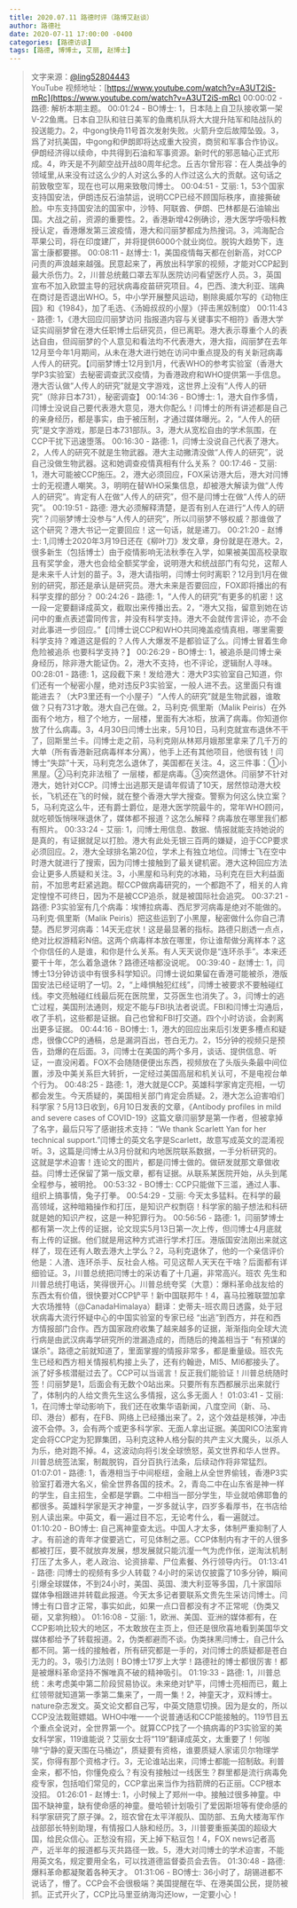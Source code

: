 ```yaml
---
title: 2020.07.11 路德时评（路博艾赵谈）
author: 路德社
date: 2020-07-11 17:00:00 -0400
categories: [路德访谈]
tags: [路德, 博博士, 艾丽, 赵博士]
---
```


> 文字来源：[@ling52804443](https://twitter.com/ling52804443)  
> YouTube 视频地址：[https://www.youtube.com/watch?v=A3UT2iS-mRc](https://www.youtube.com/watch?v=A3UT2iS-mRc)
00:00:02 - 路德: 解析本期主题。
00:01:24 - BO博士: 1，日本陆上自卫队接收第一架V-22鱼鹰。日本自卫队和驻日美军的鱼鹰机队将大大提升陆军和陆战队的投送能力。2，中gong快舟11号首次发射失败。火箭升空后故障坠毁。3，爲了对抗美国，中gong和伊朗即将达成重大投资，商贸和军事合作协议。伊朗经济得以续命，中共得到石油和军事资源。新时代的邪恶轴心正式形成。4，昨天是不列颠空战开战80周年纪念。丘吉尔曾形容：在人类战争的领域里,从来没有过这么少的人对这么多的人作过这么大的贡献。这句话之前致敬空军，现在也可以用来致敬闫博士。
00:04:51 - 艾丽: 1，53个国家支持国安法，伊朗违反石油禁运，说明CCP已经不顾国际秩序，直接撕破脸。中东支持国安法的国家中，沙特、阿联酋、伊朗、巴林都是石油输出国。大战之前，资源的重要性。2，香港新增42例确诊，港大医学呼吸科教授认定，香港爆发第三波疫情，港大和闫丽梦都成为热搜词。3，鸿海配合苹果公司，将在印度建厂，并将提供6000个就业岗位。脱钩大趋势下，连富士康都要挪。
00:08:11 - 赵博士: 1，美国疫情每天都在创新高，对CCP问责的声浪越来越强。民意起来了，再放出科学家的视频，才能对CCP起到最大杀伤力。2，川普总统戴口罩去军队医院访问看望医疗人员。3，英国宣布不加入欧盟主导的冠状病毒疫苗研究项目。4，巴西、澳大利亚、瑞典在商讨是否退出WHO。5，中小学开展整风运动，剔除奥威尔写的《动物庄园》和《1984》，加了毛选、《汤姆叔叔的小屋》（抨击黑奴制度）
00:11:43 - 路德: 1，《港大回应闫丽梦访问 指报道内容与关键事实不相符》香港大学证实阎丽梦曾在港大任职博士后研究员，但已离职。港大表示尊重个人的表达自由，但阎丽梦的个人意见和看法均不代表港大，港大指，阎丽梦在去年12月至今年1月期间，从未在港大进行她在访问中重点提及的有关新冠病毒人传人的研究。【闫丽梦博士12月到1月，代表WHO的参考实验室（香港大学P3实验室）去秘密调查武汉疫情，为香港政府和WHO提供第一手信息。港大否认做“人传人的研究”就是文字游戏，这世界上没有“人传人的研究”（除非日本731），秘密调查】
00:14:36 - BO博士: 1，港大自作多情，闫博士没说自己要代表港大意见，港大你配么！闫博士的所有讲述都是自己的亲身经历，都是事实，由于被压制，才通过媒体曝光。2，“人传人的研究”是文字游戏，那是日本731部队。3，港大从宽松自由的学术氛围，在CCP干扰下迅速堕落。
00:16:30 - 路德: 1，闫博士没说自己代表了港大。2，人传人的研究不就是生物武器。港大主动撇清没做“人传人的研究”，说自己没做生物武器。这和她调查疫情真相有什么关系？
00:17:46 - 艾丽: 1，港大可能被CCP施压。2，港大必须回应，FOX采访港大后，港大对闫博士的无视遭人嘲笑。3，明明在替WHO采集信息，却被港大解读为做“人传人的研究”。肯定有人在做“人传人的研究”，但不是闫博士在做“人传人的研究”。
00:19:51 - 路德: 港大必须解释清楚，是否有别人在进行“人传人的研究”？闫丽梦博士没参与“人传人的研究”，所以闫丽梦不够权威？那谁做了这个研究？港大书记一定要回应！这一句话，就是递刀。
00:21:20 - 赵博士: 1,闫博士2020年3月19日还在《柳叶刀》发文章，身份就是在港大。2，很多新生（包括博士）由于疫情影响无法秋季在入学，如果被美国高校录取且有奖学金，港大也会给全额奖学金，说明港大和统战部门有勾兑，这帮人是未来千人计划的苗子。3，港大请指明，闫博士何时离职？12月到1月在做别的研究，那还是承认是研究员。港大未来是否要回应，FOX即将播出的有科学支撑的部分？
00:24:26 - 路德: 1，“人传人的研究”有更多的机密！这一段一定要翻译成英文，截取出来传播出去。2，“港大又指，留意到她在访问中的重点表述雷同传言，并没有科学支持。港大不会就传言评论，亦不会对此事进一步回应。”【闫博士说CCP和WHO共同掩盖疫情真相，哪里需要科学支持？难道这是假的？人传人大爆发不是都验证了么。闫博士冒着生命危险被追杀 也要科学支持？】
00:26:29 - BO博士: 1，被追杀是闫博士亲身经历，除非港大能证伪。2，港大不支持，也不评论，逻辑耐人寻味。
00:28:01 - 路德: 1，这段截下来！发给港大：港大P3实验室自己知道，你们还有一个秘密小屋，绝对违反P3实验室，一般人进不去。这里面只有谁能进去？（大P3里还有一个小屋子）“人传人的研究”就是生物武器，谁敢做？只有731才敢。港大自己在做。2，马利克·佩里斯（Malik Peiris）在外面有个地方，租了个地方，一层楼，里面有大冰柜，放满了病毒。你知道你放了什么病毒。3，4月30日闫博士出来，5月10日，马利克就宣布退休不干了，回斯里兰卡。闫博士走之前，马利克刚从林郑月娥那里拿来了几千万的大单（所有香港新冠病毒样本分离），他手上还有其他项目，他很有钱！闫博士“失踪”十天，马利克怎么退休了，美国都在关注。4，这三件事：①小黑屋。②马利克非法租了 一层楼，都是病毒。③突然退休。闫丽梦不针对港大，她针对CCP。闫博士出逃那天是请年假请了10天，居然惊动港大校长，飞机还在飞的时候，就在整个香港大学大搜查。警察为何这么快立案？5，马利克这么牛，还有爵士爵位，是港大医学院最牛的，常年WHO顾问，就吃顿饭悄咪咪退休了，媒体都不报道？这怎么解释？病毒放在哪里我们都有照片。
00:33:24 - 艾丽: 1，闫博士用信息、数据、情报就能支持她说的是真的，有证据就足以打脸。港大有此处无银三百两的嫌疑，迫于CCP要求必须回应。2，港大全球排名第20位，学术上有独立地位。闫博士飞在空中时港大就进行了搜索，因为闫博士接触到了最关键机密。港大这种回应方法会让更多人质疑和关注。3，小黑屋和马利克的冰箱，马利克在巨大利益面前，不加思考赶紧逃跑。帮CCP做病毒研究的，一个都跑不了，相关的人肯定惶惶不可终日，因为不是被CCP追杀，就是被国际社会追究。
00:37:21 - 路德: P3实验室有几个病毒：埃博拉病毒、西尼罗河病毒是绝对不能做的。马利克·佩里斯（Malik Peiris）把这些运到了小黑屋，秘密做什么你自己清楚。西尼罗河病毒：14天无症状！这是最显著的指标。路德只剧透一点点，绝对比权游精彩N倍。这两个病毒样本放在哪里，你让谁帮做分离样本？这个你信任的人是谁，和你是什么关系。有人天天说你是“连环杀手”。本来还要干十年，怎么着急退休？路德还啥都没说呢。
00:39:40 - 赵博士: 1，闫博士13分钟访谈中有很多科学知识。闫博士说如果留在香港可能被杀，港版国安法已经证明了一切。2，“上峰惧触犯红线”，闫博士被要求不要触碰红线。李文亮触碰红线最后死在医院里，艾芬医生也消失了。3，闫博士的逃亡过程，美国刑法通则，规定不能与FBI执法者说谎。FBI和闫博士沟通后，收了手机，这些都是证据。自己也曾和FBI打交道。四个小时访谈，会剥离出更多证据。
00:44:16 - BO博士: 1，港大的回应出来后引发更多槽点和疑虑，很像CCP的通稿，总是漏洞百出，苍白无力。2，15分钟的视频只是预告，劲爆的在后面。3，闫博士在美国的两个多月，谈话、提供信息、听证，一直没闲着。FOX不会随随便便出东西，视频放在了头版头条最中间位置，涉及中美关系巨大转折，一定经过美国高层和机关认可，不是电视台单个行为。
00:48:25 - 路德: 1，港大就是CCP。英雄科学家肯定亮相，一切都会发生。今天质疑的，美国相关部门肯定会质疑。2，港大怎么迫害咱们科学家？5月13日收到，6月10日发表的文章，《Antibody profiles in mild and severe cases of COVID-19》这篇文章闫丽梦是第一作者，但被拿掉了名字，最后只写了感谢技术支持：“We thank Scarlett Yan for her technical support.”闫博士的英文名字是Scarlett，故意写成英文的混淆视听。3，这篇是闫博士从3月份就和内地医院联系数据，一手分析研究的。这就是学术迫害！连论文的图片，都是闫博士做的。做研发就那文章做收益。闫博士还保留了第一版文章，都有证据。从联系某医院开始，从头到尾全程参与，被明抢。
00:53:32 - BO博士: CCP只能做下三滥，通过人事、组织上搞事情，兔子打拳。
00:54:29 - 艾丽: 今天太多猛料。在科学的最高领域，这种暗箱操作和打压，是知识产权剽窃！科学家的脑子想法和科研就是她的知识产权，这是一种犯罪行为。
00:56:56 - 路德: 1，闫丽梦博士都有第一次上传的证据，论文现实5月13日第一次上传，但闫博士4月底就有上传的证据。他们就是用这种方式进行学术打压。港版国安法刚出来就这样了，现在还有人敢去港大上学么？2，马利克退休了，他的一个亲信评价他是：人渣、连环杀手、反社会人格。可见这帮人天天在干啥？后面都有详细验证。3，川普总统把闫博士的采访看了十几遍，非常高兴。班农 先生和川普总统打电话，笑得很开心。川普总统夸奖（大意）：爆料革命战友给的东西太有价值，很快要对CCP铲平！新中国联邦牛！4，喜马拉雅联盟加拿大农场推特（@CanadaHimalaya）翻译：史蒂夫-班农周日透露，处于冠状病毒大流行怀疑中心的中国实验室的专家已经 “出逃”到西方，并在和西方情报部门合作。西方国家政府收集了越来越多的证据，渐渐指向全球大流行病是由武汉病毒学研究所的泄漏造成的，而随后的掩盖相当于 "有预谋的谋杀"。路德之前就知道了，里面掌握的情报非常多，都是重量级。班农先生已经和西方相关情报机构接上头了，还有约翰逊，MI5、MI6都接头了。派了好多核潜艇过去了。CCP可以当谣言！反正我们能验证！川普总统随时签！闫丽梦是1，后面会有无数个0站出来。只要所有东西都展示出来就行了，体制内的人给文贵先生这么多情报，这么多无面人！
01:03:41 - 艾丽: 1，在闫博士举动影响下，我们还在收集华语新闻，八度空间（新、马、印、港台）都有，在FB、网络上已经播出来了。2，这个效益是核弹，冲击波不会停。3，会有两个或更多科学家、无面人拿出证据。美国RICO法案肯定会将CCP定为犯罪集团，马利克这种人格分裂的共产主义大魔头，以杀人为乐，绝对跑不掉。4，这波动向将引发全球愤怒，英文世界和华人世界。川普总统签法案，制裁脱钩，百分百执行法条，后续动作将非常猛烈。
01:07:01 - 路德: 1，香港相当于中间枢纽，金融上从全世界偷钱，香港P3实验室打着港大名义，偷全世界各国的技术。2，青岛二中在山东省是神一样的学生，自主招生，全都是学霸。二中相当一部分学生，毕业就哈佛耶鲁的都很多。英雄科学家是天才神童，一岁多就认字，四岁多看厚书，在书店给别人读出来。中英文，看一遍过目不忘，无论考什么，看一遍就过。
01:10:20 - BO博士: 自己离神童查太远。中国人才太多，体制严重抑制了人才。有前途的青年才俊要逃亡，可见体制之恶。CCP体制内有才干的人很多都被打压，要不就放弃发展，想发展就只能沆瀣一气为虎作伥，逆淘汰机制打压了太多人，老人政治、论资排辈、尸位素餐、外行领导内行。
01:13:41 - 路德: 闫博士的视频有多少人转载？4小时的采访仅披露了10多分钟，瞬间引爆全球媒体，不到24小时，美国、英国、澳大利亚等多国，几十家国际媒体争相跟进并转载此报道。今天太多记者要联系文贵先生采访闫博士。闫博士有口音才正常，事实如此，如果一点口音都没有才不正常呢（伪类又砸，又拿狗粮）。
01:16:08 - 艾丽: 1，欧洲、美国、亚洲的媒体都有，在CCP影响比较大的地区，不太敢放在主页上，但还是很欣喜地看到美国华文媒体都给予了转载报道。2，伪类都避而不谈。伪类抹黑闫博士，自己什么都不同。第一线的接触者，所有研究都是一手的，对闫博士的质疑都是苍白无力的。3，吸引力法则！BO博士17岁上大学！路德社的博士都很厉害！都是被爆料革命坚持不懈唯真不破的精神吸引。
01:19:33 - 路德: 1，川普总统：未考虑美中第二阶段贸易协议。未来绝对铲平，闫博士亮相而已，戴上红领带就知道第一季第二集来了，一周一集！2，神童天才，双料博士。nature杂志发文。英文论文都自己写，中英文随意切换。因为是女的，所以CCP没法栽赃嫖娼。WHO中唯一一个说普通话和CCP能接触的。119节目五个重点全说对，全世界第一个。就算CCP找了一个搞病毒的P3实验室的美女科学家，119谁能说？艾丽女士将“119”翻译成英文，太重要了！何咖啡“宁静的夏天围在马桶边”，质疑要有资格，谁要质疑人家诺贝尔物理学奖，你得有那个资格才行。3，无论谁站出来，闫博士都能一招制敌。利普金来，都不怕，你懂免疫么？有没有接触过一线医生？群里都是流行病毒免疫专家，包括咱们常见的，CCP拿出来当作为挡箭牌的石正丽。CCP根本没招。
01:26:01 - 赵博士: 1，小时候上了郑州一中。接触过很多神童。中国不缺神童，缺有使命感的神童。曼哈顿计划吸引了爱因斯坦等有使命感的科学家研究了原子弹。2，班农曾在太平洋舰队、国防部、五角大楼海军作战部部长特别助理，有情报口人脉和经历。3，川普要重振美国的超级大国，给民众信心。正愁没有招，天上掉下粘豆包！4，FOX news记者高产，近半年的报道都与灭共路径一致。5，港大对闫博士的学术迫害，不能用英文名，规定要用全名，可以找道德监督委员会去告。
01:30:48 - 路德: 爆料革命都凝聚着各种天才。
01:31:06 - BO博士: 36小时了，胡锡进都不说话了，懵了。CCP会不会很极端？美国提醒在华、在港美国公民，提防被抓。正式开火了，CCP比马里亚纳海沟还low，一定要小心！
